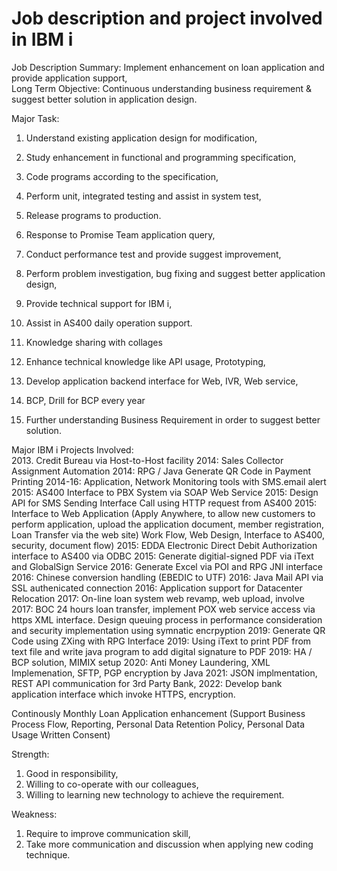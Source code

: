 # Job description and project involved in IBM i  

Job Description Summary: Implement enhancement on loan application and provide application support,  
Long Term Objective: Continuous understanding business requirement & suggest better solution in application design.  

Major Task:  
1) Understand existing application design for modification,  
2) Study enhancement in functional and programming specification,  
3) Code programs according to the specification,  
4) Perform unit, integrated testing and assist in system test,  
5) Release programs to production.  

6) Response to Promise Team application query,  
7) Conduct performance test and provide suggest improvement,  
8) Perform problem investigation, bug fixing and suggest better application design,  
9) Provide technical support for IBM i,  
10) Assist in AS400 daily operation support.  
11) Knowledge sharing with collages

12) Enhance technical knowledge like API usage, Prototyping,  
13) Develop application backend interface for Web, IVR, Web service,  
14) BCP, Drill for BCP every year  

14) Further understanding Business Requirement in order to suggest better solution.  

Major IBM i Projects Involved:  
2013. Credit Bureau via Host-to-Host facility
2014: Sales Collector Assignment Automation
2014: RPG / Java Generate QR Code in Payment Printing
2014-16: Application, Network Monitoring tools with SMS.email alert
2015: AS400 Interface to PBX System via SOAP Web Service 
2015: Design API for SMS Sending Interface Call using HTTP request from AS400
2015: Interface to Web Application (Apply Anywhere, to allow new customers to perform application, upload the application document, member registration, Loan Transfer via the web site)
Work Flow, Web Design, Interface to AS400, security, document flow)
2015: EDDA Electronic Direct Debit Authorization interface to AS400 via ODBC
2015: Generate digitial-signed PDF via iText and GlobalSign Service
2016: Generate Excel via POI and RPG JNI interface
2016: Chinese conversion handling (EBEDIC to UTF)
2016: Java Mail API via SSL authenicated connection
2016: Application support for Datacenter Relocation
2017: On-line loan system web revamp, web upload, involve 
2017: BOC 24 hours loan transfer, implement POX web service access via https XML interface. Design queuing process in performance consideration and security implementation using symnatic encrpyption
2019: Generate QR Code using ZXing with RPG Interface
2019: Using iText to print PDF from text file and write java program to add digital signature to PDF
2019: HA / BCP solution, MIMIX setup
2020: Anti Money Laundering, XML Implemenation, SFTP, PGP encryption by Java
2021: JSON implmentation, REST API communication for 3rd Party Bank, 
2022: Develop bank application interface which invoke HTTPS, encryption.

Continously Monthly Loan Application enhancement (Support Business Process Flow, Reporting, Personal Data Retention Policy, Personal Data Usage Written Consent)

Strength: 
1) Good in responsibility,  
2) Willing to co-operate with our colleagues,  
3) Willing to learning new technology to achieve the requirement.  

Weakness:
1) Require to improve communication skill,  
2) Take more communication and discussion when applying new coding technique.  
